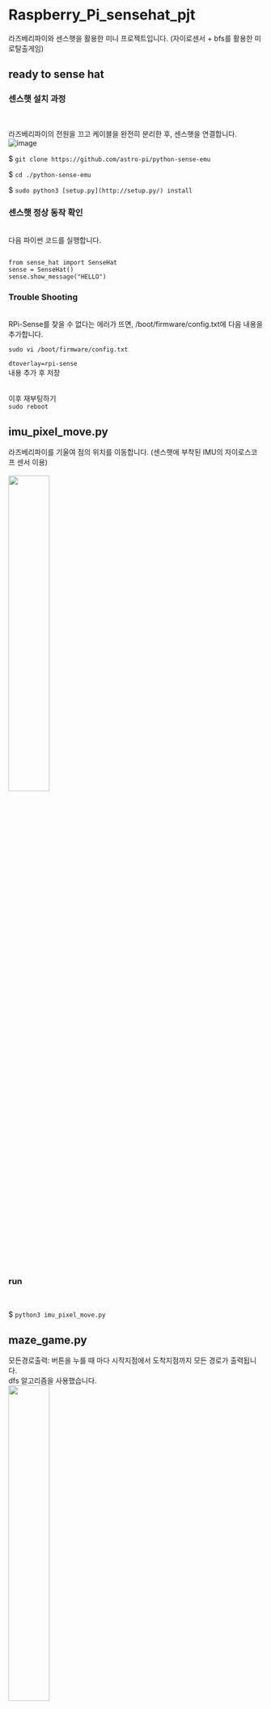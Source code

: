 # Raspberry_Pi_sensehat_pjt
라즈베리파이와 센스햇을 활용한 미니 프로젝트입니다. (자이로센서 + bfs를 활용한 미로탈출게임)


## ready to sense hat
<h3>센스햇 설치 과정</h3> <br>

라즈베리파이의 전원을 끄고 케이블을 완전히 분리한 후, 센스햇을 연결합니다. <br>
![image](https://github.com/woodong11/Raspberry_Pi_sense_hat_pjt/assets/91379630/4c6780f6-2aba-47d0-b132-1c48c7088dc2)


$ `git clone https://github.com/astro-pi/python-sense-emu`

$ `cd ./python-sense-emu`

$ `sudo python3 [setup.py](http://setup.py/) install`


<h3>센스햇 정상 동작 확인 </h3> <br>
다음 파이썬 코드를 실행합니다. <br>

```

from sense_hat import SenseHat
sense = SenseHat()
sense.show_message("HELLO")

```
<h3>Trouble Shooting </h3> <br>
RPi-Sense를 찾을 수 없다는 에러가 뜨면, /boot/firmware/config.txt에 다음 내용을 추가합니다. <br>

`sudo vi /boot/firmware/config.txt`  <br>

`dtoverlay=rpi-sense` <br>
내용 추가 후 저장 <br>

<br>이후 재부팅하기<br>
`sudo reboot`





## imu_pixel_move.py
라즈베리파이를 기울여 점의 위치를 이동합니다. (센스햇에 부착된 IMU의 자이로스코프 센서 이용) <br>
 <br>
<img src = "https://github.com/woodong11/Raspberry_Pi_sense_hat_pjt/assets/91379630/6b261180-e0d5-4993-a7af-6171a6863cfc" width="40%" height="40%">
 <h3> run </h3> <br>
 
$ `python3 imu_pixel_move.py`





## maze_game.py
모든경로출력: 버튼을 누를 때 마다 시작지점에서 도착지점까지 모든 경로가 출력됩니다. <br>
dfs 알고리즘을 사용했습니다. <br>
<img src = "https://github.com/woodong11/Raspberry_Pi_sense_hat_pjt/assets/91379630/5d449d18-769d-419f-a44b-70ac6b5121de" width="40%" height="40%">

 <h3> run </h3> <br>
 
$ `python3 imu_pixel_move.py`






## path_find.py

점이 이동될 때 마다 목적지까지 최단 경로가 실시간으로 출력됩니다. (센스햇에 부착된 IMU의 자이로스코프 센서 이용) <br>
bfs 알고리즘을 사용했습니다. <br>
<img src = "https://github.com/woodong11/Raspberry_Pi_sense_hat_pjt/assets/91379630/2c8825ab-7ca2-414c-b50e-e67108391cb8" width="40%" height="40%">

 <h3> run </h3> <br>
 
$ `python3 imu_pixel_move.py`


